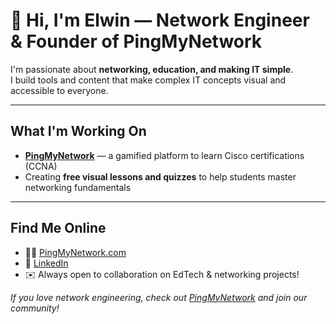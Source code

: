 # 👋 Hi, I'm Elwin — Network Engineer & Founder of PingMyNetwork

I'm passionate about **networking, education, and making IT simple**.  
I build tools and content that make complex IT concepts visual and accessible to everyone.

---

## What I'm Working On

- **[PingMyNetwork](https://pingmynetwork.com)** — a gamified platform to learn Cisco certifications (CCNA)
- Creating **free visual lessons and quizzes** to help students master networking fundamentals

---

## Find Me Online

- 🧑‍💻 [PingMyNetwork.com](https://pingmynetwork.com)  
- 💼 [LinkedIn](https://www.linkedin.com/in/elwinberrar/)  
- ✉️ Always open to collaboration on EdTech & networking projects!

*If you love network engineering, check out [PingMyNetwork](https://pingmynetwork.com) and join our community!*

